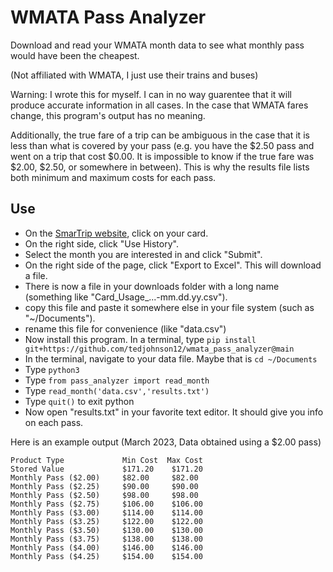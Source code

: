 # WMATA Pass Analyzer
Download and read your WMATA month data to see what monthly pass would have been the cheapest.

(Not affiliated with WMATA, I just use their trains and buses)

Warning: I wrote this for myself. I can in no way guarentee that it will produce accurate information in all cases. In the case that WMATA fares change, this program's output has no meaning.

Additionally, the true fare of a trip can be ambiguous in the case that it is less than what is covered by your pass (e.g. you have the $2.50 pass and went on a trip that cost $0.00. It is impossible to know if the true fare was $2.00, $2.50, or somewhere in between). This is why the results file lists both minimum and maximum costs for each pass.

## Use

* On the [SmarTrip website](https://smartrip.wmata.com/Account/Summary), click on your card.
* On the right side, click "Use History".
* Select the month you are interested in and click "Submit".
* On the right side of the page, click "Export to Excel". This will download a file.
* There is now a file in your downloads folder with a long name (something like "Card_Usage_...-mm.dd.yy.csv").
* copy this file and paste it somewhere else in your file system (such as "~/Documents").
* rename this file for convenience (like "data.csv")
* Now install this program. In a terminal, type `pip install git+https://github.com/tedjohnson12/wmata_pass_analyzer@main`
* In the terminal, navigate to your data file. Maybe that is `cd ~/Documents`
* Type `python3`
* Type `from pass_analyzer import read_month`
* Type `read_month('data.csv','results.txt')`
* Type `quit()` to exit python
* Now open "results.txt" in your favorite text editor. It should give you info on each pass.

Here is an example output (March 2023, Data obtained using a $2.00 pass)
```
Product Type             Min Cost  Max Cost  
Stored Value             $171.20    $171.20    
Monthly Pass ($2.00)     $82.00     $82.00     
Monthly Pass ($2.25)     $90.00     $90.00     
Monthly Pass ($2.50)     $98.00     $98.00     
Monthly Pass ($2.75)     $106.00    $106.00    
Monthly Pass ($3.00)     $114.00    $114.00    
Monthly Pass ($3.25)     $122.00    $122.00    
Monthly Pass ($3.50)     $130.00    $130.00    
Monthly Pass ($3.75)     $138.00    $138.00    
Monthly Pass ($4.00)     $146.00    $146.00    
Monthly Pass ($4.25)     $154.00    $154.00    

```
